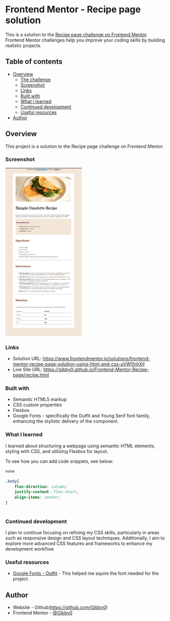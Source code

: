 # Frontend Mentor - Recipe page solution

This is a solution to the [Recipe page challenge on Frontend Mentor](https://www.frontendmentor.io/challenges/recipe-page-KiTsR8QQKm). Frontend Mentor challenges help you improve your coding skills by building realistic projects. 

## Table of contents

- [Overview](#overview)
  - [The challenge](#the-challenge)
  - [Screenshot](#screenshot)
  - [Links](#links)
  - [Built with](#built-with)
  - [What I learned](#what-i-learned)
  - [Continued development](#continued-development)
  - [Useful resources](#useful-resources)
- [Author](#author)

## Overview
This project is a solution to the Recipe page challenge on Frontend Mentor.
### Screenshot

![Screenshots of Desktop and Mobile View](screenshot/WebView.png)

### Links

- Solution URL: https://www.frontendmentor.io/solutions/frontend-mentor-recipe-page-solution-using-html-and-css-uVW1InhXjI
- Live Site URL: https://gibby0.github.io/Frontend-Mentor-Recipe-page/recipe.html


### Built with

- Semantic HTML5 markup
- CSS custom properties
- Flexbox
- Google Fonts - specifically the Outfit and Young Serif font family, enhancing the stylistic delivery of the component.

### What I learned
I learned about structuring a webpage using semantic HTML elements, styling with CSS, and utilizing Flexbox for layout. 

To see how you can add code snippets, see below:

```html
none
```
```css
.body{
    flex-direction: column;
    justify-content: flex-start; 
    align-items: center;
}
    
```

### Continued development

I plan to continue focusing on refining my CSS skills, particularly in areas such as responsive design and CSS layout techniques. Additionally, I aim to explore more advanced CSS features and frameworks to enhance my development workflow.

### Useful resources

- [Google Fonts - Outfit]('https://fonts.googleapis.com/css2?family=Outfit:ital,wght@0,300..900;1,300..900&display=swap') - This helped me aquire the font needed for the project.

## Author
- Website - Github(https://github.com/Gibby0)
- Frontend Mentor - [@Gibby0](https://www.frontendmentor.io/profile/Gibby0)
